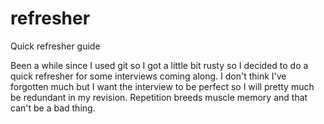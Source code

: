 # refresher
Quick refresher guide

Been a while since I used git so I got a little bit rusty so I decided to do a quick refresher for some interviews coming along. 
I don't think I've forgotten much but I want the interview to be perfect so I will pretty much be redundant in my revision.
Repetition breeds muscle memory and that can't be a bad thing.
